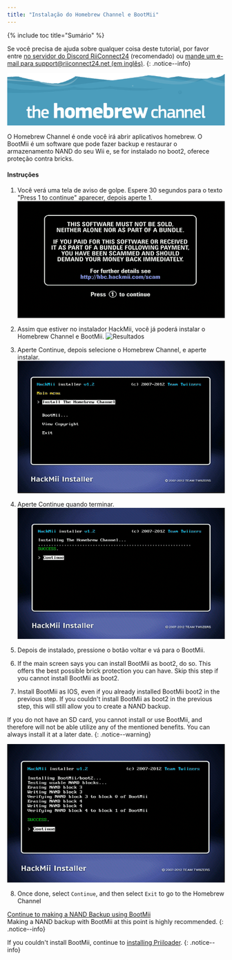 ```yaml
---
title: "Instalação do Homebrew Channel e BootMii"
---
```


{% include toc title="Sumário" %}

Se você precisa de ajuda sobre qualquer coisa deste tutorial, por favor entre [no servidor do Discord RiiConnect24](https://discord.gg/rc24) (recomendado) ou [mande um e-mail para support@riiconnect24.net (em inglês)](mailto:support@riiconnect24.net).
{: .notice--info}

![Logo HBC](/images/hbc.png)

O Homebrew Channel é onde você irá abrir aplicativos homebrew. O BootMii é um software que pode fazer backup e restaurar o armazenamento NAND do seu Wii e, se for instalado no boot2, oferece proteção contra bricks.

#### Instruções

1. Você verá uma tela de aviso de golpe. Espere 30 segundos para o texto "Press 1 to continue" aparecer, depois aperte 1. ![Aviso de Golpe](/images/Wii/ScamScreen.png)

2. Assim que estiver no instalador HackMii, você já poderá instalar o Homebrew Channel e BootMii. ![Resultados](/images/Wii/Results.png)

3. Aperte Continue, depois selecione o Homebrew Channel, e aperte instalar. ![Instalar o Homebrew Channel](/images/Wii/InstallHomebrewChannel.png)

4. Aperte Continue quando terminar. ![Homebrew Channel Instalado com Sucesso](/images/Wii/SuccessHBC.png)

5. Depois de instalado, pressione o botão voltar e vá para o BootMii.
6. If the main screen says you can install BootMii as boot2, do so. This offers the best possible brick protection you can have. Skip this step if you cannot install BootMii as boot2.
7. Install BootMii as IOS, even if you already installed BootMii boot2 in the previous step. If you couldn't install BootMii as boot2 in the previous step, this will still allow you to create a NAND backup.

If you do not have an SD card, you cannot install or use BootMii, and therefore will not be able utilize any of the mentioned benefits. You can always install it at a later date.
{: .notice--warning}

![BootMii Installation](/images/Wii/InstallBootMii.png)

8. Once done, select `Continue`, and then select `Exit` to go to the Homebrew Channel

[Continue to making a NAND Backup using BootMii](bootmii)<br> Making a NAND backup with BootMii at this point is highly recommended.
{: .notice--info}

If you couldn't install BootMii, continue to [installing Priiloader](priiloader).
{: .notice--info}
